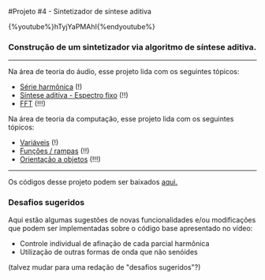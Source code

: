 #Projeto #4 - Sintetizador de síntese aditiva

{%youtube%}hTyjYaPMAhI{%endyoutube%}

### Construção de um sintetizador via algoritmo de síntese aditiva.

---
Na área de teoria do áudio, esse projeto lida com os seguintes tópicos:

* [Série harmônica](audio_relacaoFormaOndaSerHarm.md) (!)
* [Síntese aditiva - Espectro fixo](audio_aditiva_espcFixo.md) (!!)
* [FFT](audio_dft.md) (!!!)
<p>

Na área de teoria da computação, esse projeto lida com os seguintes tópicos:

* [Variáveis](prog_variaveis.md) (!)
* [Funções / rampas](prog_funcoes.md) (!!)
* [Orientação a objetos](prog_oop.md) (!!!)
---

Os códigos desse projeto podem ser baixados [aqui.]()

### Desafios sugeridos
Aqui estão algumas sugestões de novas funcionalidades e/ou modificações que podem ser implementadas sobre o código base apresentado no vídeo:
- Controle individual de afinação de cada parcial harmônica
- Utilização de outras formas de onda que não senóides

(talvez mudar para uma redação de "desafios sugeridos"?)